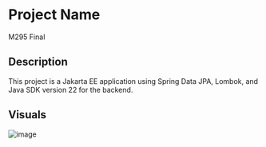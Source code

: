 # Project Name
M295 Final
## Description

This project is a Jakarta EE application using Spring Data JPA, Lombok, and Java SDK version 22 for the backend.

## Visuals

![image](https://github.com/ergeny-bzz/Final/assets/114403168/cf68bd89-b0c1-411e-9499-329defe7d1e7)

